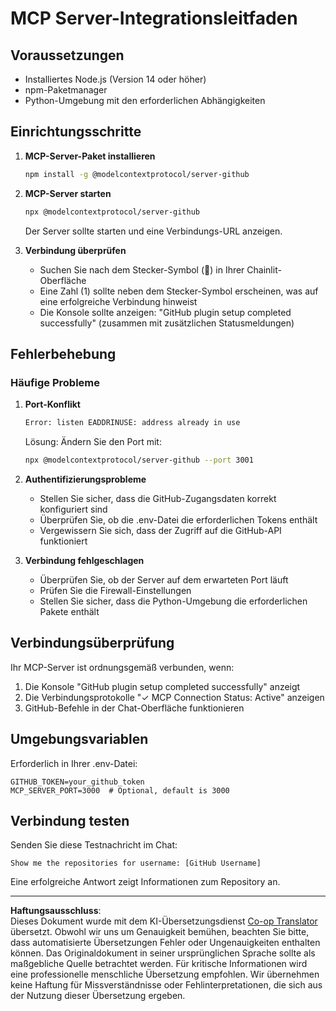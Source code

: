 <!--
CO_OP_TRANSLATOR_METADATA:
{
  "original_hash": "c4be907703b836d1a1c360db20da4de9",
  "translation_date": "2025-08-30T10:41:54+00:00",
  "source_file": "11-agentic-protocols/code_samples/github-mcp/MCP_SETUP.md",
  "language_code": "de"
}
-->
# MCP Server-Integrationsleitfaden

## Voraussetzungen
- Installiertes Node.js (Version 14 oder höher)
- npm-Paketmanager
- Python-Umgebung mit den erforderlichen Abhängigkeiten

## Einrichtungsschritte

1. **MCP-Server-Paket installieren**  
   ```bash
   npm install -g @modelcontextprotocol/server-github
   ```

2. **MCP-Server starten**  
   ```bash
   npx @modelcontextprotocol/server-github
   ```  
   Der Server sollte starten und eine Verbindungs-URL anzeigen.

3. **Verbindung überprüfen**  
   - Suchen Sie nach dem Stecker-Symbol (🔌) in Ihrer Chainlit-Oberfläche  
   - Eine Zahl (1) sollte neben dem Stecker-Symbol erscheinen, was auf eine erfolgreiche Verbindung hinweist  
   - Die Konsole sollte anzeigen: "GitHub plugin setup completed successfully" (zusammen mit zusätzlichen Statusmeldungen)

## Fehlerbehebung

### Häufige Probleme

1. **Port-Konflikt**  
   ```bash
   Error: listen EADDRINUSE: address already in use
   ```  
   Lösung: Ändern Sie den Port mit:  
   ```bash
   npx @modelcontextprotocol/server-github --port 3001
   ```

2. **Authentifizierungsprobleme**  
   - Stellen Sie sicher, dass die GitHub-Zugangsdaten korrekt konfiguriert sind  
   - Überprüfen Sie, ob die .env-Datei die erforderlichen Tokens enthält  
   - Vergewissern Sie sich, dass der Zugriff auf die GitHub-API funktioniert

3. **Verbindung fehlgeschlagen**  
   - Überprüfen Sie, ob der Server auf dem erwarteten Port läuft  
   - Prüfen Sie die Firewall-Einstellungen  
   - Stellen Sie sicher, dass die Python-Umgebung die erforderlichen Pakete enthält

## Verbindungsüberprüfung

Ihr MCP-Server ist ordnungsgemäß verbunden, wenn:  
1. Die Konsole "GitHub plugin setup completed successfully" anzeigt  
2. Die Verbindungsprotokolle "✓ MCP Connection Status: Active" anzeigen  
3. GitHub-Befehle in der Chat-Oberfläche funktionieren

## Umgebungsvariablen

Erforderlich in Ihrer .env-Datei:  
```
GITHUB_TOKEN=your_github_token
MCP_SERVER_PORT=3000  # Optional, default is 3000
```

## Verbindung testen

Senden Sie diese Testnachricht im Chat:  
```
Show me the repositories for username: [GitHub Username]
```  
Eine erfolgreiche Antwort zeigt Informationen zum Repository an.

---

**Haftungsausschluss**:  
Dieses Dokument wurde mit dem KI-Übersetzungsdienst [Co-op Translator](https://github.com/Azure/co-op-translator) übersetzt. Obwohl wir uns um Genauigkeit bemühen, beachten Sie bitte, dass automatisierte Übersetzungen Fehler oder Ungenauigkeiten enthalten können. Das Originaldokument in seiner ursprünglichen Sprache sollte als maßgebliche Quelle betrachtet werden. Für kritische Informationen wird eine professionelle menschliche Übersetzung empfohlen. Wir übernehmen keine Haftung für Missverständnisse oder Fehlinterpretationen, die sich aus der Nutzung dieser Übersetzung ergeben.